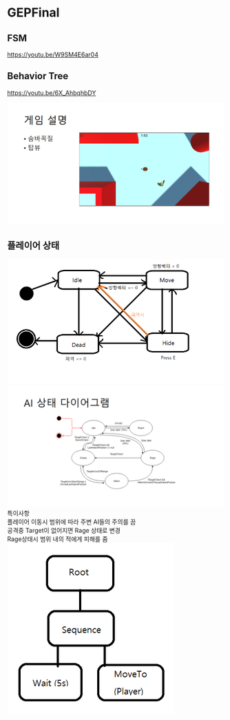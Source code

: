 # GEPFinal
## FSM
https://youtu.be/W9SM4E6ar04

## Behavior Tree
https://youtu.be/6X_AhbqhbDY

![1](https://github.com/shi1252/GEPFinal/blob/master/ppt/slide2.PNG?raw=true)
## 플레이어 상태 
![2](https://github.com/shi1252/GEPFinal/blob/master/ppt/slide1.png?raw=true)
![3](https://github.com/shi1252/GEPFinal/blob/master/ppt/slide3.PNG?raw=true)
특이사항<br>
플레이어 이동시 범위에 따라 주변 AI들의 주의를 끔<br>
공격중 Target이 없어지면 Rage 상태로 변경<br>
Rage상태시 범위 내의 적에게 피해를 줌<br>
![4](https://github.com/shi1252/GEPFinal/blob/master/ppt/slide4.png?raw=true)

